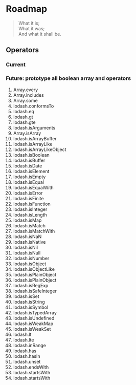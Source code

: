 # Roadmap

> What it is;<br> What it was;<br> And what it shall be.

## Operators

### Current

### Future: prototype all boolean array and operators

1. Array.every
1. Array.includes
1. Array.some
1. lodash.conformsTo
1. lodash.eq
1. lodash.gt
1. lodash.gte
1. lodash.isArguments
1. Array.isArray
1. lodash.isArrayBuffer
1. lodash.isArrayLike
1. lodash.isArrayLikeObject
1. lodash.isBoolean
1. lodash.isBuffer
1. lodash.isDate
1. lodash.isElement
1. lodash.isEmpty
1. lodash.isEqual
1. lodash.isEqualWith
1. lodash.isError
1. lodash.isFinite
1. lodash.isFunction
1. lodash.isInteger
1. lodash.isLength
1. lodash.isMap
1. lodash.isMatch
1. lodash.isMatchWith
1. lodash.isNaN
1. lodash.isNative
1. lodash.isNil
1. lodash.isNull
1. lodash.isNumber
1. lodash.isObject
1. lodash.isObjectLike
1. lodash.isPlainObject
1. lodash.isPlainObject
1. lodash.isRegExp
1. lodash.isSafeInteger
1. lodash.isSet
1. lodash.isString
1. lodash.isSymbol
1. lodash.isTypedArray
1. lodash.isUndefined
1. lodash.isWeakMap
1. lodash.isWeakSet
1. lodash.lt
1. lodash.lte
1. lodash.inRange
1. lodash.has
1. lodash.hasIn
1. lodash.unset
1. lodash.endsWith
1. lodash.startsWith
1. lodash.startsWith
